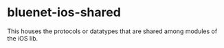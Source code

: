 # bluenet-ios-shared
This houses the protocols or datatypes that are shared among modules of the iOS lib.
